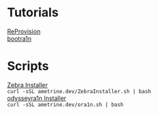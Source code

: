 # Tutorials
[ReProvision](reprovision.md)  
[bootra1n](checkra1n.md)  
# Scripts  
[Zebra Installer](ZebraInstaller.sh)  
```curl -sSL ametrine.dev/ZebraInstaller.sh | bash```  
[odysseyra1n Installer](ora1n.sh)  
```curl -sSL ametrine.dev/ora1n.sh | bash```  
